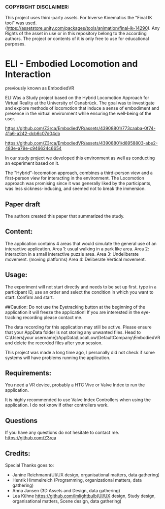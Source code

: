 ### COPYRIGHT DISCLAIMER: 
This project uses third-party assets. For Inverse Kinematics the "Final IK tool"  was used. (https://assetstore.unity.com/packages/tools/animation/final-ik-14290). Any Rights of the asset in use or in this repository belong to the according authors. The project or contents of it is only free to use for educational purposes. 

# ELI - Embodied Locomotion and Interaction
previously known as  EmbodiedVR   

ELI Was a Study project based on the Hybrid Locomotion Approach for Virtual Reality at the University of Osnabrück. The goal was to investigate and explore methods of locomotion that induce a sense of embodiment and presence in the virtual environment while ensuring the well-being of the user.


https://github.com/Z3rca/EmbodiedVR/assets/43908801/773caaba-0f74-41a6-a242-dcb6c07d04cb


https://github.com/Z3rca/EmbodiedVR/assets/43908801/d8958803-abe2-483e-a79e-c946624c6654



In our study project we developed this environment as well as conducting an experiment based on it. 

The "Hybrid"-locomotion approach, combines a third-person view and a first-person view for interacting in the environment. The Locomotion approach was promising since it was generally liked by the participants, was less sickness-inducing, and seemed not to break the immersion.

## Paper draft
The authors created this paper that summarized the study.


## Content:
The application contains 4 areas that would simulate the general use of an interactive application. 
Area 1: usual walking in a park like area.
Area 2: interaction in a small interactive puzzle area.
Area 3: Undeliberate movement.  (moving platforms) 
Area 4: Deliberate Vertical movement.


## Usage:
The experiment will not start directly and needs to be set up first. type in a participant ID, use an order and select the condition in which you want to start. Confirm and start.

##Caution:
Do not use the Eyetracking button at the beginning of the application it will freeze the application! If you are interested in the eye-tracking recording please contact me. 

The data recording for this application may still be active. Please ensure that your AppData folder is not storing any unwanted files. 
Head to C:\Users\[your username]\AppData\LocalLow\DefaultCompany\EmbodiedVR
and delete the recorded files after your session. 

This project was made a long time ago, I personally did not check if some systems will have problems running the application. 


## Requirements: 
You need a VR device, probably a HTC Vive or Valve Index to run the application.

It is highly recommended to use Valve Index Controllers when using the application. I do not know if other controllers work.


## Questions

If you have any questions do not hesitate to contact me. https://github.com/Z3rca

## Credits:

Special Thanks goes to:
- Janine Reichmann(UI/UX design, organisational matters, data gathering)
- Henrik Himmelreich (Programming, organizational matters, data gathering)
- Anna Jansen (3D Assets and Design, data gathering)
- Lea Kühne https://github.com/lmlightbulb(UI/UX design, Study design, organisational matters, Scene design, data gathering) 

